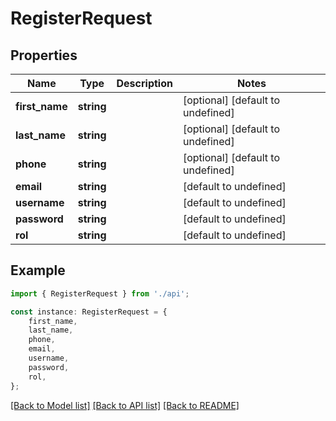 # RegisterRequest


## Properties

Name | Type | Description | Notes
------------ | ------------- | ------------- | -------------
**first_name** | **string** |  | [optional] [default to undefined]
**last_name** | **string** |  | [optional] [default to undefined]
**phone** | **string** |  | [optional] [default to undefined]
**email** | **string** |  | [default to undefined]
**username** | **string** |  | [default to undefined]
**password** | **string** |  | [default to undefined]
**rol** | **string** |  | [default to undefined]

## Example

```typescript
import { RegisterRequest } from './api';

const instance: RegisterRequest = {
    first_name,
    last_name,
    phone,
    email,
    username,
    password,
    rol,
};
```

[[Back to Model list]](../README.md#documentation-for-models) [[Back to API list]](../README.md#documentation-for-api-endpoints) [[Back to README]](../README.md)
